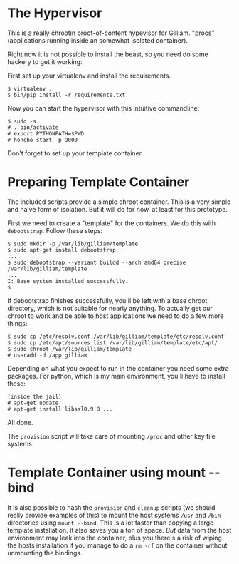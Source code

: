# The Hypervisor

This is a really chrootin proof-of-content hypevisor for Gilliam.
"procs" (applications running inside an somewhat isolated container).

Right now it is not possible to install the beast, so you need do some
hackery to get it working:

First set up your virtualenv and install the requirements.

    $ virtualenv .
    $ bin/pip install -r requirements.txt

Now you can start the hypervisor with this intuitive commandline:

    $ sudo -s
    # . bin/activate
    # export PYTHONPATH=$PWD
    # honcho start -p 9000

Don't forget to set up your template container. 


# Preparing Template Container

The included scripts provide a simple chroot container.  This is a
very simple and naive form of isolation.  But it will do for now, at
least for this prototype.

First we need to create a "template" for the containers.  We do this
with `debootstrap`.  Follow these steps:

    $ sudo mkdir -p /var/lib/gilliam/template
    $ sudo apt-get install debootstrap
    ...
    $ sudo debootstrap --variant buildd --arch amd64 precise /var/lib/gilliam/template
    ...
    I: Base system installed successfully.
    $

If debootstrap finishes successfully, you'll be left with a base
chroot directory, which is not suitable for nearly anything. To
actually get our chroot to work and be able to host applications we
need to do a few more things:

    $ sudo cp /etc/resolv.conf /var/lib/gilliam/template/etc/resolv.conf
    $ sudo cp /etc/apt/sources.list /var/lib/gilliam/template/etc/apt/
    $ sudo chroot /var/lib/gilliam/template
    # useradd -d /app gilliam

Depending on what you expect to run in the container you need some
extra packages.  For python, which is my main environment, you'll have
to install these:

    (inside the jail)
    # apt-get update
    # apt-get install libssl0.9.8 ...

All done.

The `provision` script will take care of mounting `/proc` and other key
file systems.

# Template Container using mount --bind

It is also possible to hash the `provision` and `cleanup` scripts (we
should really provide examples of this) to mount the host systems
`/usr` and `/bin` directories using `mount --bind`.  This is a lot
faster than copying a large template installation.  It also saves you
a ton of space. *But* data from the host environment may leak into the
container, plus you there's a risk of wiping the hosts installation if
you manage to do a `rm -rf` on the container without unmounting the
bindings.
